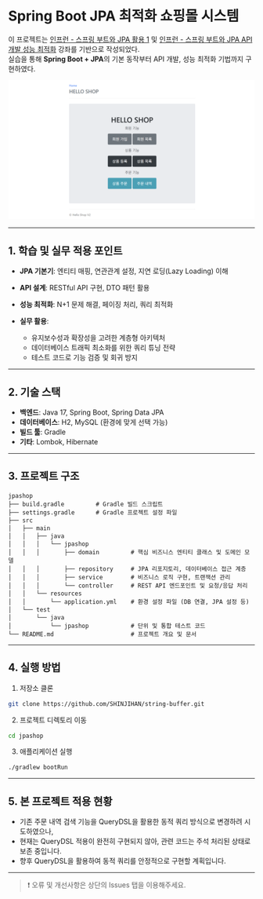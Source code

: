 # Spring Boot JPA 최적화 쇼핑몰 시스템

이 프로젝트는 [인프런 - 스프링 부트와 JPA 활용 1](https://www.inflearn.com/ko/course/%EC%8A%A4%ED%94%84%EB%A7%81%EB%B6%80%ED%8A%B8-JPA-%ED%99%9C%EC%9A%A9-1) 및
[인프런 - 스프링 부트와 JPA API 개발 성능 최적화](https://www.inflearn.com/ko/course/%EC%8A%A4%ED%94%84%EB%A7%81%EB%B6%80%ED%8A%B8-JPA-API%EA%B0%9C%EB%B0%9C-%EC%84%B1%EB%8A%A5%EC%B5%9C%EC%A0%81%ED%99%94) 강좌를 기반으로 작성되었다.<br>
실습을 통해 **Spring Boot + JPA**의 기본 동작부터 API 개발, 성능 최적화 기법까지 구현하였다.

![웹사이트 첫 페이지 - 스프링 부트 JPA 쇼핑몰](./images/jpashop_mainpage.png)

---

## 1. 학습 및 실무 적용 포인트

* **JPA 기본기**: 엔티티 매핑, 연관관계 설정, 지연 로딩(Lazy Loading) 이해
* **API 설계**: RESTful API 구현, DTO 패턴 활용
* **성능 최적화**: N+1 문제 해결, 페이징 처리, 쿼리 최적화
* **실무 활용**:

  * 유지보수성과 확장성을 고려한 계층형 아키텍처
  * 데이터베이스 트래픽 최소화를 위한 쿼리 튜닝 전략
  * 테스트 코드로 기능 검증 및 회귀 방지

---

## 2. 기술 스택

* **백엔드**: Java 17, Spring Boot, Spring Data JPA
* **데이터베이스**: H2, MySQL (환경에 맞게 선택 가능)
* **빌드 툴**: Gradle
* **기타**: Lombok, Hibernate

---

## 3. 프로젝트 구조

```plaintext
jpashop
├── build.gradle         # Gradle 빌드 스크립트
├── settings.gradle      # Gradle 프로젝트 설정 파일
├── src
│   ├── main
│   │   ├── java
│   │   │   └── jpashop
│   │   │       ├── domain         # 핵심 비즈니스 엔티티 클래스 및 도메인 모델
│   │   │       ├── repository     # JPA 리포지토리, 데이터베이스 접근 계층
│   │   │       ├── service        # 비즈니스 로직 구현, 트랜잭션 관리
│   │   │       └── controller     # REST API 엔드포인트 및 요청/응답 처리
│   │   └── resources
│   │       └── application.yml    # 환경 설정 파일 (DB 연결, JPA 설정 등)
│   └── test
│       └── java
│           └── jpashop            # 단위 및 통합 테스트 코드
└── README.md                      # 프로젝트 개요 및 문서
```

---

## 4. 실행 방법

1. 저장소 클론

```bash
git clone https://github.com/SHINJIHAN/string-buffer.git
```

2. 프로젝트 디렉토리 이동

```bash
cd jpashop
```

3. 애플리케이션 실행

```bash
./gradlew bootRun
```

---
## 5. 본 프로젝트 적용 현황

* 기존 주문 내역 검색 기능을 QueryDSL을 활용한 동적 쿼리 방식으로 변경하려 시도하였으나,
* 현재는 QueryDSL 적용이 완전히 구현되지 않아, 관련 코드는 주석 처리된 상태로 보존 중입니다.
* 향후 QueryDSL을 활용하여 동적 쿼리를 안정적으로 구현할 계획입니다.

---
>❗ 오류 및 개선사항은 상단의 Issues 탭을 이용해주세요.
